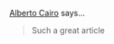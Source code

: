 <a href="http://www.thefunctionalart.com" rel="nofollow noopener" target="_blank">Alberto Cairo</a> says…
>	Such a great article
